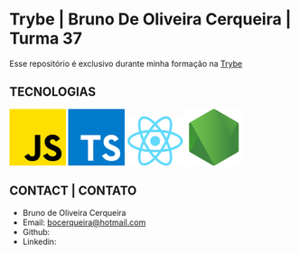 # Trybe | Bruno De Oliveira Cerqueira | Turma 37
Esse repositório é exclusivo durante minha formação na [Trybe](https://www.betrybe.com/)

## TECNOLOGIAS
<div>
  <img src="./code-summaries/img/js.png" alt="js" width="100">
  <img src="./code-summaries/img/typescript.png" width="100">
  <img src="./code-summaries/img/reactjs.png" width="100">
  <img src="./code-summaries/img/node-js.png" width="100">
</div>

## CONTACT | CONTATO
- Bruno de Oliveira Cerqueira
- Email: bocerqueira@hotmail.com
- Github:
- Linkedin: